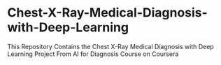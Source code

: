 # Chest-X-Ray-Medical-Diagnosis-with-Deep-Learning
This Repository Contains the Chest X-Ray Medical Diagnosis with Deep Learning Project From AI for Diagnosis Course on Coursera
